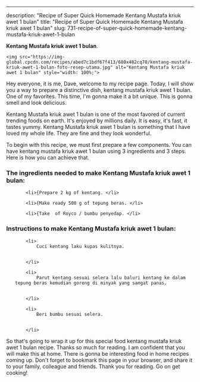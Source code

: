 ---
description: "Recipe of Super Quick Homemade Kentang Mustafa kriuk awet 1 bulan"
title: "Recipe of Super Quick Homemade Kentang Mustafa kriuk awet 1 bulan"
slug: 731-recipe-of-super-quick-homemade-kentang-mustafa-kriuk-awet-1-bulan

<p>
	<strong>Kentang Mustafa kriuk awet 1 bulan</strong>. 
	
</p>
<p>
	
	<img src="https://img-global.cpcdn.com/recipes/abed7c1bdf67f413/680x482cq70/kentang-mustafa-kriuk-awet-1-bulan-foto-resep-utama.jpg" alt="Kentang Mustafa kriuk awet 1 bulan" style="width: 100%;">
	
	
</p>
<p>
	Hey everyone, it is me, Dave, welcome to my recipe page. Today, I will show you a way to prepare a distinctive dish, kentang mustafa kriuk awet 1 bulan. One of my favorites. This time, I'm gonna make it a bit unique. This is gonna smell and look delicious.
</p>
	
<p>
	
</p>
<p>
	Kentang Mustafa kriuk awet 1 bulan is one of the most favored of current trending foods on earth. It's enjoyed by millions daily. It is easy, it's fast, it tastes yummy. Kentang Mustafa kriuk awet 1 bulan is something that I have loved my whole life. They are fine and they look wonderful.
</p>

<p>
To begin with this recipe, we must first prepare a few components. You can have kentang mustafa kriuk awet 1 bulan using 3 ingredients and 3 steps. Here is how you can achieve that.
</p>

<h3>The ingredients needed to make Kentang Mustafa kriuk awet 1 bulan:</h3>

<ol>
	
		<li>{Prepare 2 kg of kentang. </li>
	
		<li>{Make ready 500 g of tepung beras. </li>
	
		<li>{Take  of Royco / bumbu penyedap. </li>
	
</ol>
<p>
	
</p>

<h3>Instructions to make Kentang Mustafa kriuk awet 1 bulan:</h3>

<ol>
	
		<li>
			Cuci kentang laku kupas kulitnya.
			
			
		</li>
	
		<li>
			Parut kentang sesuai selera lalu baluri kentang ke dalam tepung beras kemudian goreng di minyak yang sangat panas.
			
			
		</li>
	
		<li>
			Beri bumbu sesuai selera.
			
			
		</li>
	
</ol>

<p>
	
</p>

<p>
	So that's going to wrap it up for this special food kentang mustafa kriuk awet 1 bulan recipe. Thanks so much for reading. I am confident that you will make this at home. There is gonna be interesting food in home recipes coming up. Don't forget to bookmark this page in your browser, and share it to your family, colleague and friends. Thank you for reading. Go on get cooking!
</p>
